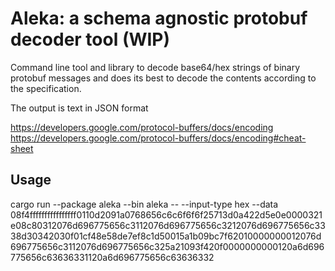 # Aleka: a schema agnostic protobuf decoder tool (WIP)

Command line tool and library to decode base64/hex strings of binary protobuf messages
and does its best to decode the contents according to the specification.

The output is text in JSON format

https://developers.google.com/protocol-buffers/docs/encoding  
https://developers.google.com/protocol-buffers/docs/encoding#cheat-sheet  

## Usage

cargo run --package aleka --bin aleka -- --input-type hex --data 08f4ffffffffffffffff0110d2091a0768656c6c6f6f6f25713d0a422d5e0e0000321e08c80312076d696775656c3112076d696775656c3212076d696775656c3338d30342030f01cf48e58de7ef8c1d50015a1b09bc7f62010000000012076d696775656c3112076d696775656c325a21093f420f0000000000120a6d696775656c63636331120a6d696775656c63636332